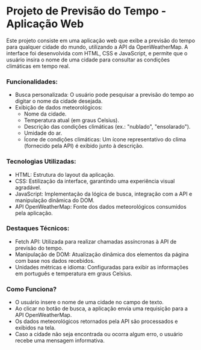 # Projeto de Previsão do Tempo - Aplicação Web

Este projeto consiste em uma aplicação web que exibe a previsão do tempo para qualquer cidade do mundo, utilizando a API da OpenWeatherMap. 
A interface foi desenvolvida com HTML, CSS e JavaScript, e permite que o usuário insira o nome de uma cidade para consultar as condições climáticas em tempo real.

### Funcionalidades:
- Busca personalizada: O usuário pode pesquisar a previsão do tempo ao digitar o nome da cidade desejada.
- Exibição de dados meteorológicos:
   - Nome da cidade.
   - Temperatura atual (em graus Celsius).
   - Descrição das condições climáticas (ex.: "nublado", "ensolarado").
   - Umidade do ar.
   - Ícone de condições climáticas: Um ícone representativo do clima (fornecido pela API) é exibido junto à descrição.

### Tecnologias Utilizadas:
- HTML: Estrutura do layout da aplicação.
- CSS: Estilização da interface, garantindo uma experiência visual agradável.
- JavaScript: Implementação da lógica de busca, integração com a API e manipulação dinâmica do DOM.
- API OpenWeatherMap: Fonte dos dados meteorológicos consumidos pela aplicação.

### Destaques Técnicos:
- Fetch API: Utilizada para realizar chamadas assíncronas à API de previsão do tempo.
- Manipulação de DOM: Atualização dinâmica dos elementos da página com base nos dados recebidos.
- Unidades métricas e idioma: Configuradas para exibir as informações em português e temperatura em graus Celsius.

### Como Funciona?
- O usuário insere o nome de uma cidade no campo de texto.
- Ao clicar no botão de busca, a aplicação envia uma requisição para a API OpenWeatherMap.
- Os dados meteorológicos retornados pela API são processados e exibidos na tela.
- Caso a cidade não seja encontrada ou ocorra algum erro, o usuário recebe uma mensagem informativa.
